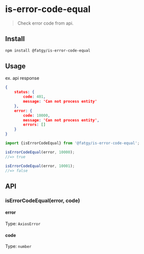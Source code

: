 # is-error-code-equal

> Check error code from api.

## Install

```sh
npm install @fatgy/is-error-code-equal
```

## Usage

ex. api response
```json
{
	status: {
		code: 401,
		message: 'Can not process entity'
	},
	error: {
		code: 10000,
		message: 'Can not process entity',
		errors: []
	}
}

```

```js
import {isErrorCodeEqual} from '@fatgy/is-error-code-equal';

isErrorCodeEqual(error, 10000);
//=> true

isErrorCodeEqual(error, 10001);
//=> false
```

## API

### isErrorCodeEqual(error, code)

#### error

Type: `AxiosError`

#### code

Type: `number`
